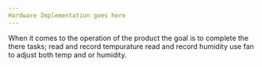 ```yaml
---
Hardware Implementation goes here
---
```

When it comes to the operation of the product the goal is to complete the there tasks;
read and record tempurature
read and record humidity
use fan to adjust both temp and or humidity.
